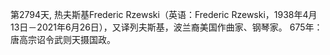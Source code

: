 第2794天,  热夫斯基Frederic Rzewski（英语：Frederic Rzewski，1938年4月13日－2021年6月26日），又译列夫斯基，波兰裔美国作曲家、钢琴家。
675年：唐高宗诏令武则天摄国政。